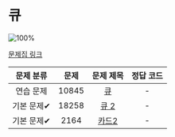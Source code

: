 # 큐

![100%](https://progress-bar.dev/0/?scale=3&title=progress&width=500&color=babaca&suffix=/3)

[문제집 링크](https://www.acmicpc.net/workbook/view/7310)

| 문제 분류 | 문제 | 문제 제목 | 정답 코드 |
| :--: | :--: | :--: | :--: |
| 연습 문제 | 10845 | [큐](https://www.acmicpc.net/problem/10845) | - |
| 기본 문제✔ | 18258 | [큐 2](https://www.acmicpc.net/problem/18258) | - |
| 기본 문제✔ | 2164 | [카드2](https://www.acmicpc.net/problem/2164) | - |

